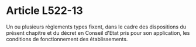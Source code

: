 # Article L522-13

Un ou plusieurs règlements types fixent, dans le cadre des dispositions du présent chapitre et du décret en Conseil d'Etat pris pour son application, les conditions de fonctionnement des établissements.